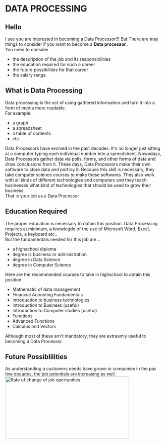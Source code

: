 <html>
  <h1>
      DATA PROCESSING
  </h1>
  <h2>
    Hello
  </h2>
  <body>
      I see you are interested in becoming a Data Processor!!!
    But There are may things to consider if you want to become a <strong>Data processor </strong>. <br>
        You need to consider 
      <ul>
        <li>the description of the job and its responsibilities</li>
        <li>the education required for such a career</li>
        <li>the future possibilities for that career</li>
        <li>the salary range</li>
      </ul>
  </body>
  <h2>
    What is Data Processing
  </h2>
  <body>
     Data processing is the act of using gathered information and turn it into a form of media more readable.<br>
      For example:<br>
        <ul>
          <li>a graph</li>
          <li>a spreadsheet</li>
          <li>a table of contents</li>
          <li>etc.</li>
        </ul>
        
  Data Processors have evolved in the past decades. It's no longer just sitting at a computer typing each individual number into a spreadsheet. Nowadays, Data Processors gather data via polls, forms, and other forms of data and draw conclusions from it. These days, Data Processors make their own software to store data and portray it. Because this skill is necessary, they take computer science courses to make these softwares. They also work with all kinds of different technologies and computers and they teach businesses what kind of technologies that should be used to grow their business.<br>
  That is your job as a Data Processor<br>
    <h2>
      Education Required
    </h2>
    The proper education is necessary to obtain this position. Data Processing requires at minimum, a knowlegde of the use of Microsoft Word, Excel, Projects, a keyboard etc.. <br>
    But the fundamentals needed for this job are...
    <ul>
  <li> a highschool diploma</li>
  <li> degree is business or administration</li>
  <li> degree in Data Science</li>
  <li> degree in Computer Science</li>
    </ul>
    Here are the recommended courses to take in highschool to obtain this position
    
   <ul>
  <li> Mathematic of data management</li>
  <li> Financial Acounting Fundamentals</li>
  <li> Introduction to business technologies</li>
  <li> Introduction to Business (useful)</li>
  <li> Introduction to Computer studies (useful)</li>
  <li> Functions</li>
  <li> Advanced Functions </li>
  <li> Calculus and Vectors </li>
    </ul>
  
  Although most of these arn't mandatory, they are extreamly useful to becoming a Data Processor.
  </body>
  <h2>
      Future Possiblilities
  </h2>
  <body>
        As understanding a customers needs have grown in companies in the pas few decades, the job potentials are increasing as well.
  </body>
      <img src="https://www.mcgill.ca/datascience/files/datascience/styles/wysiwyg_extra_large/public/growth_of_data.png?itok=RnPkeEbA" alt="Rate of change of job opertunities" width="400" height="200">
        
  
  
  
          
    
      
    
</html>
